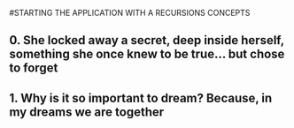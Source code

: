 #STARTING THE APPLICATION WITH A RECURSIONS CONCEPTS
## 0. She locked away a secret, deep inside herself, something she once knew to be true... but chose to forget
## 1. Why is it so important to dream? Because, in my dreams we are together